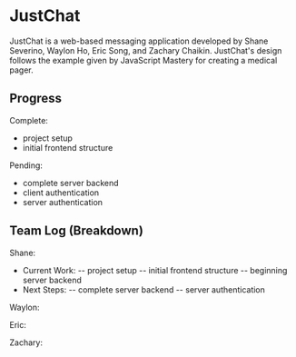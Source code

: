 # JustChat
JustChat is a web-based messaging application developed by Shane Severino, Waylon Ho, Eric Song, and Zachary Chaikin. JustChat's design follows the example given by JavaScript Mastery for creating a medical pager. 

## Progress
Complete:
- project setup
- initial frontend structure

Pending:
- complete server backend
- client authentication
- server authentication

## Team Log (Breakdown)
Shane:
- Current Work:
-- project setup
-- initial frontend structure
-- beginning server backend
- Next Steps:
-- complete server backend
-- server authentication

Waylon:

Eric:

Zachary:

